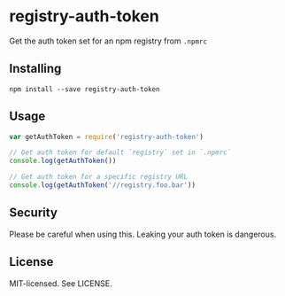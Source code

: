# registry-auth-token

Get the auth token set for an npm registry from `.npmrc`

## Installing

```
npm install --save registry-auth-token
```

## Usage

```js
var getAuthToken = require('registry-auth-token')

// Get auth token for default `registry` set in `.npmrc`
console.log(getAuthToken())

// Get auth token for a specific registry URL
console.log(getAuthToken('//registry.foo.bar'))
```

## Security

Please be careful when using this. Leaking your auth token is dangerous.

## License

MIT-licensed. See LICENSE.
